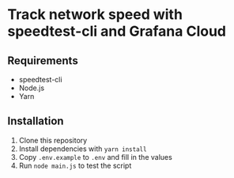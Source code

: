 # Track network speed with speedtest-cli and Grafana Cloud

## Requirements

- speedtest-cli
- Node.js
- Yarn

## Installation

1. Clone this repository
2. Install dependencies with `yarn install`
3. Copy `.env.example` to `.env` and fill in the values
4. Run `node main.js` to test the script
